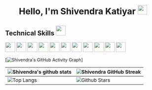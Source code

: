 <h1 align="center"> Hello, I'm Shivendra Katiyar <img src = "https://raw.githubusercontent.com/MartinHeinz/MartinHeinz/master/wave.gif" width = 30px> </h1>

<h2> Technical Skills <img src = "https://media2.giphy.com/media/QssGEmpkyEOhBCb7e1/giphy.gif?cid=ecf05e47a0n3gi1bfqntqmob8g9aid1oyj2wr3ds3mg700bl&rid=giphy.gif" width = 32px> </h2>

<a><img width ='32px' src ='https://cdn-icons-png.flaticon.com/128/174/174854.png'></a>
<a><img width ='32px' src ='https://cdn-icons-png.flaticon.com/128/1199/1199124.png'></a>
<img width ='32px' src ='https://cdn-icons-png.flaticon.com/128/1199/1199124.png'>
<img width ='32px' src ='https://cdn-icons-png.flaticon.com/128/1199/1199124.png'>
<img width ='32px' src ='https://cdn-icons-png.flaticon.com/128/1199/1199124.png'>
<img width ='32px' src ='https://cdn-icons-png.flaticon.com/128/1199/1199124.png'>
<img width ='32px' src ='https://cdn-icons-png.flaticon.com/128/1199/1199124.png'>
<img width ='32px' src ='https://cdn-icons-png.flaticon.com/128/1199/1199124.png'>
<img width ='32px' src ='https://cdn-icons-png.flaticon.com/128/1199/1199124.png'>
<img width ='32px' src ='https://cdn-icons-png.flaticon.com/128/1199/1199124.png'>
<img width ='32px' src ='https://cdn-icons-png.flaticon.com/128/1199/1199124.png'>



[![Shivendra's GitHub Activity Graph](https://activity-graph.herokuapp.com/graph?username=Shivendra-Katiyar-FSD&theme=noctis-minimus)]

| ![Shivendra's github stats](https://github-readme-stats.vercel.app/api?username=Shivendra-Katiyar-FSD&show_icons=true&theme=tokyonight) | ![Shivendra GitHub Streak](https://github-readme-streak-stats.herokuapp.com/?user=Shivendra-Katiyar-FSD&theme=tokyonight) |
| --- | --- |
| ![Top Langs](https://github-readme-stats.vercel.app/api/top-langs/?username=Shivendra-Katiyar-FSD&theme=tokyonight) | ![Github Stars](https://github-readme-stats.vercel.app/api?username=Shivendra-Katiyar-FSD&show_icons=true&locale=en&count_private=true&hide_rank=true&custom_title=My%20GitHub%20Stats&disable_animations=true&theme=tokyonight) |
